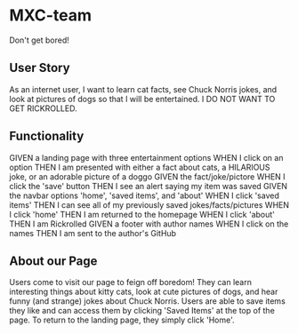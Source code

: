 # MXC-team

Don't get bored!

## User Story

As an internet user, I want to learn cat facts, see Chuck Norris jokes, and look at pictures of dogs so that I will be entertained. I DO NOT WANT TO GET RICKROLLED.

## Functionality

GIVEN a landing page with three entertainment options 
WHEN I click on an option
THEN I am presented with either a fact about cats, a HILARIOUS joke, or an adorable picture of a doggo
GIVEN the fact/joke/pictore
WHEN I click the 'save' button
THEN I see an alert saying my item was saved 
GIVEN the navbar options 'home', 'saved items', and 'about'
WHEN I click 'saved items'
THEN I can see all of my previously saved jokes/facts/pictures
WHEN I click 'home'
THEN I am returned to the homepage
WHEN I click 'about'
THEN I am Rickrolled
GIVEN a footer with author names
WHEN I click on the names
THEN I am sent to the author's GitHub

## About our Page

Users come to visit our page to feign off boredom! They can learn interesting things about kitty cats, look at cute pictures of dogs, and hear funny (and strange) jokes about Chuck Norris. Users are able to save items they like and can access them by clicking 'Saved Items' at the top of the page. To return to the landing page, they simply click 'Home'. 